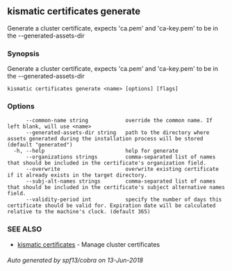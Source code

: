 ## kismatic certificates generate

Generate a cluster certificate, expects 'ca.pem' and 'ca-key.pem' to be in the --generated-assets-dir

### Synopsis

Generate a cluster certificate, expects 'ca.pem' and 'ca-key.pem' to be in the --generated-assets-dir

```
kismatic certificates generate <name> [options] [flags]
```

### Options

```
      --common-name string            override the common name. If left blank, will use <name>
      --generated-assets-dir string   path to the directory where assets generated during the installation process will be stored (default "generated")
  -h, --help                          help for generate
      --organizations strings         comma-separated list of names that should be included in the certificate's organization field.
      --overwrite                     overwrite existing certificate if it already exists in the target directory.
      --subj-alt-names strings        comma-separated list of names that should be included in the certificate's subject alternative names field.
      --validity-period int           specify the number of days this certificate should be valid for. Expiration date will be calculated relative to the machine's clock. (default 365)
```

### SEE ALSO

* [kismatic certificates](kismatic_certificates.md)	 - Manage cluster certificates

###### Auto generated by spf13/cobra on 13-Jun-2018
